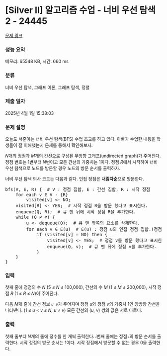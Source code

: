 # [Silver II] 알고리즘 수업 - 너비 우선 탐색 2 - 24445 

[문제 링크](https://www.acmicpc.net/problem/24445) 

### 성능 요약

메모리: 65548 KB, 시간: 660 ms

### 분류

너비 우선 탐색, 그래프 이론, 그래프 탐색, 정렬

### 제출 일자

2025년 4월 1일 15:38:03

### 문제 설명

<p>오늘도 서준이는 너비 우선 탐색(BFS) 수업 조교를 하고 있다. 아빠가 수업한 내용을 학생들이 잘 이해했는지 문제를 통해서 확인해보자.</p>

<p><em>N</em>개의 정점과 <em>M</em>개의 간선으로 구성된 무방향 그래프(undirected graph)가 주어진다. 정점 번호는 1번부터 <em>N</em>번이고 모든 간선의 가중치는 1이다. 정점 <i>R</i>에서 시작하여 너비 우선 탐색으로 노드를 방문할 경우 노드의 방문 순서를 출력하자.</p>

<p>너비 우선 탐색 의사 코드는 다음과 같다. 인접 정점은 <b>내림차순</b>으로 방문한다.</p>

<pre>bfs(V, E, R) {  # V : 정점 집합, E : 간선 집합, R : 시작 정점
    for each v ∈ V - {R}
        visited[v] <- NO;
    visited[R] <- YES;  # 시작 정점 R을 방문 했다고 표시한다.
    enqueue(Q, R);  # 큐 맨 뒤에 시작 정점 R을 추가한다.
    while (Q ≠ ∅) {
        u <- dequeue(Q);  # 큐 맨 앞쪽의 요소를 삭제한다.
        for each v ∈ E(u)  # E(u) : 정점 u의 인접 정점 집합.(정점 번호를 <b>내림차순</b>으로 방문한다)
            if (visited[v] = NO) then {
                visited[v] <- YES;  # 정점 v를 방문 했다고 표시한다.
                enqueue(Q, v);  # 큐 맨 뒤에 정점 v를 추가한다.
            }
    }
}</pre>

### 입력 

 <p>첫째 줄에 정점의 수 <em>N</em> (5 ≤ <em>N</em> ≤ 100,000), 간선의 수 <em>M</em> (1 ≤ <em>M</em> ≤ 200,000), 시작 정점 <em>R</em> (1 ≤ <em>R</em> ≤ <em>N</em>)이 주어진다.</p>

<p>다음 <em>M</em>개 줄에 간선 정보 <code><em>u</em> <em>v</em></code>가 주어지며 정점 <em>u</em>와 정점 <em>v</em>의 가중치 1인 양방향 간선을 나타낸다. (1 ≤ <em>u</em> < <em>v</em> ≤ <em>N</em>, <em>u</em> ≠ <em>v</em>) 모든 간선의 (<em>u</em>, <em>v</em>) 쌍의 값은 서로 다르다.</p>

### 출력 

 <p>첫째 줄부터 <em>N</em>개의 줄에 정수를 한 개씩 출력한다. <em>i</em>번째 줄에는 정점 <em>i</em>의 방문 순서를 출력한다. 시작 정점의 방문 순서는 1이다. 시작 정점에서 방문할 수 없는 경우 0을 출력한다.</p>

